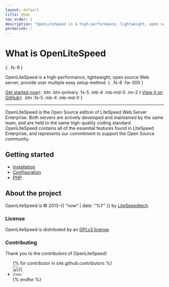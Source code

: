 ```yaml
---
layout: default
title: Home
nav_order: 1
description: "OpenLiteSpeed is a high-performance, lightweight, open source HTTP server."
permalink: /
---
```


# What is OpenLiteSpeed
{: .fs-9 }

OpenLiteSpeed is a high-performance, lightweight, open source Web server, provide user multiple easy setup method.
{: .fs-6 .fw-300 }

[Get started now](#getting-started){: .btn .btn-primary .fs-5 .mb-4 .mb-md-0 .mr-2 } [View it on GitHub](https://github.com/litespeedtech/openlitespeed){: .btn .fs-5 .mb-4 .mb-md-0 }

---

OpenLiteSpeed is the Open Source edition of LiteSpeed Web Server Enterprise. Both servers are actively developed and maintained by the same team, and are held to the same high-quality coding standard. OpenLiteSpeed contains all of the essential features found in LiteSpeed Enterprise, and represents our commitment to support the Open Source community.

## Getting started
- [Installation](/docs/installation)
- [Configuration](/docs/configuration)
- [PHP](/docs/php)

## About the project

OpenLiteSpeed is &copy; 2013-{{ "now" | date: "%Y" }} by [LiteSpeedtech](https://www.litespeedtech.com/).

### License

OpenLiteSpeed is distributed by an [GPLv3 license](https://www.litespeedtech.com/open-source/openlitespeed).

### Contributing
Thank you to the contributors of OpenLiteSpeed!

<ul class="list-style-none">
{% for contributor in site.github.contributors %}
  <li class="d-inline-block mr-1">
     <a href="{{ contributor.html_url }}"><img src="{{ contributor.avatar_url }}" width="32" height="32" alt="{{ contributor.login }}"/></a>
  </li>
{% endfor %}
</ul>


